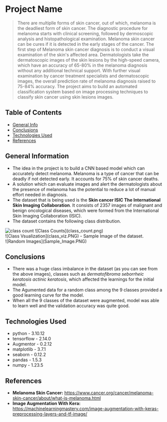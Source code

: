 # Project Name
> There are multiplle forms of skin cancer, out of which, melanoma is the deadliest form of skin cancer. The diagnostic procedure for melanoma starts with clinical screening, followed by dermoscopic analysis and histopathological examination. Melanoma skin cancer can be cures if it is detected in the early stages of the cancer. The first step of Melanoma skin cancer diagnosis is to conduct a visual examination of the skin's affected area. Dermatologists take the dermatoscopic images of the skin lesions by the high-speed camera, which have an accuracy of 65-80% in the melanoma diagnosis without any additional technical support. With further visual examination by cancer treatment specialists and dermatoscopic images, the overall prediction rate of melanoma diagnosis raised to 75-84% accuracy. The project aims to build an automated classification system based on image processing techniques to classify skin cancer using skin lesions images.


## Table of Contents
* [General Info](#general-information)
* [Conclusions](#conclusions)
* [Technologies Used](#technologies-used)
* [References](#references)

## General Information
- The idea in the project is to build a CNN based model which can accurately detect melanoma. Melanoma is a type of cancer that can be deadly if not detected early. It accounts for 75% of skin cancer deaths. 
- A solution which can evaluate images and alert the dermatologists about the presence of melanoma has the potential to reduce a lot of manual effort needed in diagnosis.
- The dataset that is being used is the **Skin cancer ISIC The International Skin Imaging Collaboration**. It consists of 2357 images of malignant and benign oncological diseases, which were formed from the International Skin Imaging Collaboration (ISIC).
- The dataset contains the following class distribution.<br>
<img href='https://drive.google.com/file/d/1WrgQh4VAQwUZiYFSji9wC1EwDAG2Y-Oq/view?usp=drive_link' alt='class count'>
![Class Counts](class_count.png)
<br>
![Class Vsualization](class_viz.PNG)
- Sample Image of the dataset.<br>
![Random Images](Sample_Image.PNG)

## Conclusions
- There was a huge class imbalance in the dataset (as you can see from the above images), classes such as *dermatofibroma* *seborrheic keratosis* *actinic keratosis*, which affected the learnings for the initial model.
- The Agumented data for a random class among the 9 classes provided a good learning curve for the model.
- When all the 9 classes of the dataset were augmented, model was able to learn well and the validation accuracy was quite good.

## Technologies Used
- python - 3.10.12
- tensorflow - 2.14.0
- Augmentor - 0.2.12
- matplotlib - 3.7.1
- seaborn - 0.12.2
- pandas - 1.5.3
- numpy - 1.23.5

## References
- **Melanoma Skin Cancer:** https://www.cancer.org/cancer/melanoma-skin-cancer/about/what-is-melanoma.html
- **Image Augmentation With Kera:** https://machinelearningmastery.com/image-augmentation-with-keras-preprocessing-layers-and-tf-image/